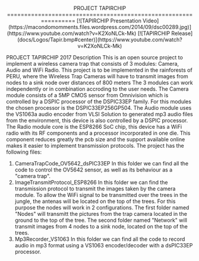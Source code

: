 <div style = "text-align:center" markdown = "1">
	PROJECT TAPIRCHIP 
	================================================================
	[![TAPIRCHIP Presentation Video](https://macondomomments.files.wordpress.com/2014/09/dsc00289.jpg)](https://www.youtube.com/watch?v=K2XoNLCk-Mk)
	[![TAPIRCHIP Release](docs/Logos/Tapir.bmp#center)](https://www.youtube.com/watch?v=K2XoNLCk-Mk)
</div>

PROJECT TAPIRCHIP 2017
Description 
This is an open source project to implement a wireless camera trap that consists of 3 modules: Camera, Audio and WiFi Radio.
This project is to be implemented in the rainforests of PERU, where the Wireless Trap Cameras will have to transmit images from nodes to a sink node over distances of 800 meters
The 3 modules can work independently or in combination accroding to the user needs.
The Camera module consists of a 5MP CMOS sensor from Omnivision which is controlled by a DSPIC processor of the DSPIC33EP family.
For this modules the chosen processor is the DSPIC33EP256GP504.
The Audio module uses the VS1063a audio encoder from VLSI Solution to generated mp3 audio files from the environment, this device is also controlled by a DSPIC processor.
The Radio module core is the ESP8266 SoC chip, this device has a WiFi radio with its RF components and a processor incorporated in one die. This component reduces greatly the pcb size and the support available online makes it easier to implement transmission protocols.
The project has the following  files:
1. CameraTrapCode_OV5642_dsPIC33EP
In this folder we can find all the code to control the OV5642 sensor, as well as its behaviour as a "camera trap".
2. ImageTransmitProtocol_ESP8266
In this folder we can find the transmission protocol to transmit the images taken by the camera module.
To allow the WiFi signal to be transmitted over the trees in the jungle, the antenas will be located on the top of the trees.
For this purpose the nodes will work in 2 configurations. The first folder named "Nodes" will transmitt the pictures from the trap camera located in the ground to the top of the tree.
The second folder named "Network" will transmit images from 4 nodes to a sink node, located on the top of the trees.
3. Mp3Recorder_VS1063
In this folder we can find all the code to record audio in mp3 format using a VS1063 encoder/decoder with a dsPIC33EP processor.